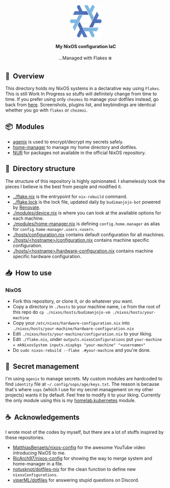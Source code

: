 <div align="center">

<img src="https://raw.githubusercontent.com/NixOS/nixos-artwork/376ed4ba8dc2e611b7e8a62fdc680967ead5bd87/logo/nix-snowflake.svg" align="center" width="100px" height="100px"/>

#### My NixOS configuration IaC

...Managed with Flakes :snowflake:&nbsp;

</div>

## :book:&nbsp; Overview

This directory holds my NixOS systems in a declarative way using `Flakes`.
This is still Work In Progress so stuffs will definitely change from time to time.
If you prefer using only `chezmoi` to manage your dotfiles instead, go back from [here](../README.md).
Screenshots, plugins list, and keybindings are identical whether you go with `flakes` or `chezmoi`.

## :package:&nbsp; Modules

- [agenix](https://github.com/ryantm/agenix) is used to encrypt/decrypt my secrets safely.
- [home-manager](https://github.com/nix-community/home-manager) to manage my home directory and dotfiles.
- [NUR](https://github.com/nix-community/NUR) for packages not available in the official NixOS repository.

## :open_file_folder:&nbsp; Directory structure

The structure of this repository is highly opinionated.
I shamelessly took the pieces I believe is the best from people and modified it.

- [../flake.nix](../flake.nix) is the entrypoint for `nix-rebuild` command.
- [../flake.lock](../flake.lock) is the lock file, updated daily by `budimanjojo-bot` powered by [Renovate](https://github.com/renovatebot/renovate).
- [./modules/device.nix](./modules/device.nix) is where you can look at the available options for each machine.
- [./modules/home-manager.nix](./modules/home-manager.nix) is defining `config.home.manager` as alias for `config.home-manager.users.<user>`.
- [./hosts/configuration.nix](./hosts/configuration.nix) contains default configuration for all machines.
- [./hosts/\<hostname\>/configuration.nix](./hosts/budimanjojo-vm/configuration.nix) contains machine specific configuration.
- [./hosts/\<hostname\>/hardware-configuration.nix](./hosts/budimanjojo-vm/hardware-configuration.nix) contains machine specific hardware configuration.

## :inbox_tray:&nbsp; How to use

### NixOS

- Fork this repository, or clone it, or do whatever you want.
- Copy a directory in `./hosts` to your machine name, i.e from the root of this repo do `cp ./nixos/hosts/budimanjojo-vm ./nixos/hosts/your-machine`
- Copy your `/etc/nixos/hardware-configuration.nix` into `./nixos/hosts/your-machine/hardware-configuration.nix`
- Edit `./nixos/hosts/your-machine/configuration.nix` to your liking.
- Edit `./flake.nix`, under `outputs.nixosConfigurations` put `your-machine = mkNixosSystem inputs.nixpkgs "your-machine" "<username>"`
- Do `sudo nixos-rebuild --flake .#your-machine` and you're done.

## :lock_with_ink_pen:&nbsp; Secret management

I'm using `agenix` to manage secrets. My custom modules are hardcoded to find `identity` file at `~/.config/sops/age/keys.txt`.
The reason is because that's where `sops` (which I use for my secret management on my other projects) wants it by default.
Feel free to modify it to your liking.
Currently the only module using this is my [homelab.kubernetes](./modules/homelab/kubernetes/default.nix) module.

## :coffee:&nbsp; Acknowledgements

I wrote most of the codes by myself, but there are a lot of stuffs inspired by these repositories.

* [MatthiasBenaets/nixos-config](https://github.com/MatthiasBenaets/nixos-config) for the awesome YouTube video introducing NixOS to me.
* [RicArch97/nixos-config](https://github.com/RicArch97/nixos-config) for showing the way to merge system and home-manager in a file.
* [notusknot/dotfiles-nix](https://github.com/notusknot/dotfiles-nix) for the clean function to define new `nixosConfigurations`.
* [viperML/dotfiles](https://github.com/viperML/dotfiles) for answering stupid questions on Discord.
